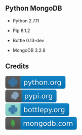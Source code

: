 Python MongoDB
--------------

- Python 2.7.11

- Pip 8.1.2

- Bottle 0.13-dev

- MongoDB 3.2.8

Credits
-------
[![image](
Credits/python.org.svg?raw=true)](https://python.org)  
[![image](
Credits/pypi.org.svg?raw=true)](https://pypi.org)  
[![image](
Credits/bottlepy.org.svg?raw=true)](https://bottlepy.org)  
[![image](
Credits/mongodb.com.svg?raw=true)](https://mongodb.com)  
